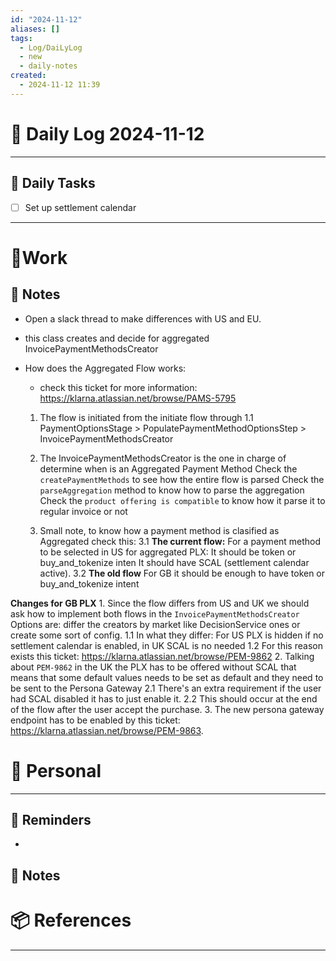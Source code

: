 ```yaml
---
id: "2024-11-12"
aliases: []
tags:
  - Log/DaiLyLog
  - new
  - daily-notes
created:
  - 2024-11-12 11:39
---
```


# 📅 Daily Log 2024-11-12

---

## 🔷 Daily Tasks

- [ ] Set up settlement calendar 

---

# 💼Work

## 🚀 Notes
- Open a slack thread to make differences with US and EU.
- this class creates and decide for aggregated InvoicePaymentMethodsCreator
- How does the Aggregated Flow works:
    - check this ticket for more information: https://klarna.atlassian.net/browse/PAMS-5795

    1. The flow is initiated from the initiate flow through
        1.1 PaymentOptionsStage > PopulatePaymentMethodOptionsStep > InvoicePaymentMethodsCreator

    2. The InvoicePaymentMethodsCreator is the one in charge of determine when is an Aggregated Payment Method
        Check the `createPaymentMethods` to see how the entire flow is parsed
        Check the `parseAggregation` method to know how to parse the aggregation
        Check the `product offering is compatible` to know how it parse it to regular invoice or not

    3. Small note, to know how a payment method is clasified as Aggregated check this:
        3.1 **The current flow:** For a payment method to be selected in US for aggregated PLX:
            It should be token or buy_and_tokenize inten
            It should have SCAL (settlement calendar active).
        3.2 **The old flow** For GB it should be enough to have token or buy_and_tokenize intent
 
**Changes for GB PLX**
    1.  Since the flow differs from US and UK we should ask how to implement both flows in the
        `InvoicePaymentMethodsCreator`
        Options are: differ the creators by market like DecisionService ones or create some sort of config.
        1.1 In what they differ: For US PLX is hidden if no settlement calendar is enabled, in UK SCAL is no needed
        1.2 For this reason exists this ticket: https://klarna.atlassian.net/browse/PEM-9862
    2. Talking about `PEM-9862` in the UK the PLX has to be offered without SCAL that means that some default values needs to be set as default and they need to be sent to the Persona Gateway
        2.1 There's an extra requirement if the user had SCAL disabled it has to just enable it.
        2.2 This should occur at the end of the flow after the user accept the purchase.
    3. The new persona gateway endpoint has to be enabled by this ticket: https://klarna.atlassian.net/browse/PEM-9863.
# 👑 Personal

---

## 📕 Reminders

-

## 💬 Notes

# 📦 References

---
